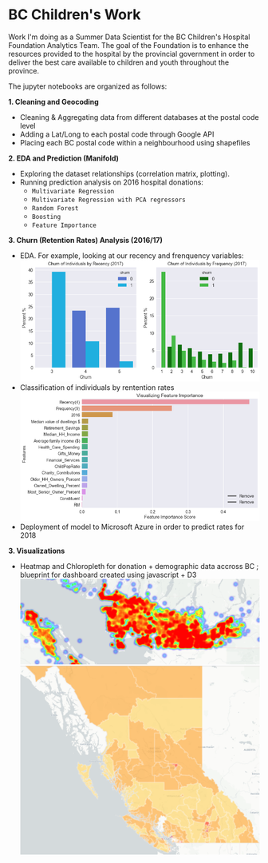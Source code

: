 # BC Children's Work

Work I'm doing as a Summer Data Scientist for the BC Children's Hospital Foundation Analytics Team. The goal of the Foundation is to enhance the resources provided to the hospital by the provincial government in order to deliver the best care available to children and youth throughout the province. 

The jupyter notebooks are organized as follows:

**1. Cleaning and Geocoding**
  - Cleaning & Aggregating data from different databases at the postal code level 
  - Adding a Lat/Long to each postal code through Google API 
  - Placing each BC postal code within a neighbourhood using shapefiles 
  
**2. EDA and Prediction (Manifold)** 
   - Exploring the dataset relationships (correlation matrix, plotting). 
   - Running prediction analysis on 2016 hospital donations: 
      * `Multivariate Regression` 
      * `Multivariate Regression with PCA regressors`
      * `Random Forest` 
      * `Boosting`
      * `Feature Importance`

**3. Churn (Retention Rates) Analysis (2016/17)**
   - EDA. For example, looking at our recency and frenquency variables:
   ![Screenshot](output_20_1.png)
   - Classification of individuals by rentention rates
         ![Screenshot](output_34_0.png)
   - Deployment of model to Microsoft Azure in order to predict rates for 2018

**3. Visualizations**
  - Heatmap and Chloropleth for donation + demographic data accross BC ; blueprint for dashboard created using javascript + D3
![Screenshot](Vancouver_heatmap.PNG)
![Screenshot](chloropleth_all_bc_1.PNG)
